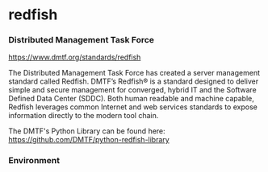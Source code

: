 # redfish
### Distributed Management Task Force

https://www.dmtf.org/standards/redfish

The Distributed Management Task Force has created a server management standard called Redfish. 
DMTF’s Redfish® is a standard designed to deliver simple and secure management for converged, 
hybrid IT and the Software Defined Data Center (SDDC). Both human readable and machine capable, 
Redfish leverages common Internet and web services standards to expose information directly to 
the modern tool chain.

The DMTF's Python Library can be found here:
https://github.com/DMTF/python-redfish-library

### Environment